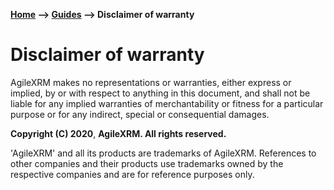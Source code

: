 __[Home](/) --> [Guides](/guides) --> Disclaimer of warranty__

# Disclaimer of warranty

AgileXRM makes no representations or warranties, either express or
implied, by or with respect to anything in this document, and shall not be
liable for any implied warranties of merchantability or fitness for a particular
purpose or for any indirect, special or consequential damages.

**Copyright (C) 2020**, **AgileXRM. All rights reserved.**

'AgileXRM' and all its products are trademarks of AgileXRM.
References to other companies and their products use trademarks owned by the
respective companies and are for reference purposes only.
